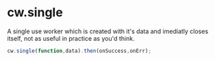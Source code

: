 cw.single
=========

A single use worker which is created with it's data and imediatly closes itself, not as useful in practice as you'd think.

```javascript
cw.single(function,data).then(onSuccess,onErr);
```
